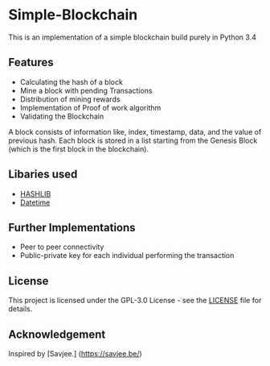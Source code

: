 # Simple-Blockchain

This is an implementation of a simple blockchain build purely in Python 3.4
## Features
  * Calculating the hash of a block
  * Mine a block with pending Transactions
  * Distribution of mining rewards
  * Implementation of Proof of work algorithm
  * Validating the Blockchain


A block consists of information like, index, timestamp, data, and the value of previous hash.
Each block is stored in a list starting from the Genesis Block (which is the first block in the blockchain). 

## Libaries used
  * [HASHLIB](https://docs.python.org/2/library/hashlib.html)
  * [Datetime](https://docs.python.org/2/library/datetime.html)

## Further Implementations
 * Peer to peer connectivity
 * Public-private key for each individual performing the transaction
## License
This project is licensed under the GPL-3.0 License - see the [LICENSE](LICENSE) file for details.

## Acknowledgement
Inspired by [Savjee.] (https://savjee.be/)
